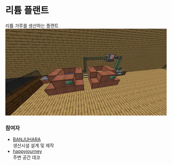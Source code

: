 # 리튬 플랜트

리튬 가루를 생산하는 플랜트
![메인](../../asset/systems/mk_lithum_plant/main.jpg)



### 참여자
<!-- tag_source_open:description:member_contribute -->
- [BANJUHARA](../members/BANJUHARA.md)  
생산시설 설계 및 제작
- [happyjourney](../members/happyjourney.md)  
주변 공간 데코
<!-- tag_close-->